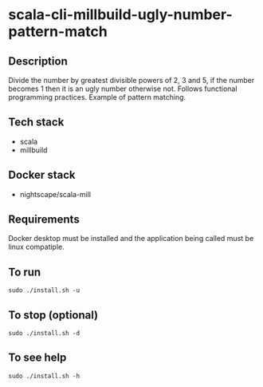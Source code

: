 # scala-cli-millbuild-ugly-number-pattern-match

## Description
Divide the number by greatest divisible powers of
2, 3 and 5, if the number becomes 1 then it is an
ugly number otherwise not.
Follows functional programming practices. Example of pattern matching.

## Tech stack
- scala
- millbuild

## Docker stack
- nightscape/scala-mill

## Requirements
Docker desktop must be installed and the application
being called must be linux compatiple.

## To run
`sudo ./install.sh -u`

## To stop (optional)
`sudo ./install.sh -d`

## To see help
`sudo ./install.sh -h`
